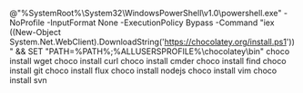 @"%SystemRoot%\System32\WindowsPowerShell\v1.0\powershell.exe" -NoProfile -InputFormat None -ExecutionPolicy Bypass -Command "iex ((New-Object System.Net.WebClient).DownloadString('https://chocolatey.org/install.ps1'))" && SET "PATH=%PATH%;%ALLUSERSPROFILE%\chocolatey\bin"
choco install wget
choco install curl
choco install cmder
choco install find
choco install git 
choco install flux
choco install nodejs
choco install vim
choco install svn

